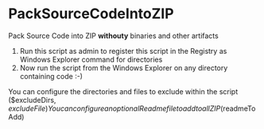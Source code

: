 # PackSourceCodeIntoZIP

Pack Source Code into ZIP <b>withouty</b> binaries and other artifacts

1. Run this script as admin to register this script in the Registry as Windows Explorer command for directories
2. Now run the script from the Windows Explorer on any directory containing code :-)

You can configure the directories and files to exclude within the script ($excludeDirs, $excludeFile)
You can configure an optional Readme file to add to all ZIP ($readmeToAdd)
